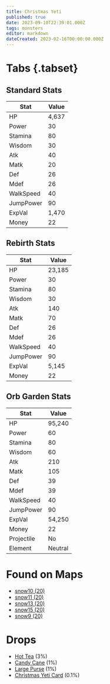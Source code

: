 ```yaml
---
title: Christmas Yeti
published: true
date: 2023-09-10T22:39:01.000Z
tags: monsters
editor: markdown
dateCreated: 2023-02-16T00:00:00.000Z
---
```


# Tabs {.tabset}

## Standard Stats

|Stat|Value|
|-|-|
|HP|4,637|
|Power|30|
|Stamina|80|
|Wisdom|30|
|Atk|40|
|Matk|20|
|Def|26|
|Mdef|26|
|WalkSpeed|40|
|JumpPower|90|
|ExpVal|1,470|
|Money|22|
## Rebirth Stats

|Stat|Value|
|-|-|
|HP|23,185|
|Power|30|
|Stamina|80|
|Wisdom|30|
|Atk|140|
|Matk|70|
|Def|26|
|Mdef|26|
|WalkSpeed|40|
|JumpPower|90|
|ExpVal|5,145|
|Money|22|
## Orb Garden Stats

|Stat|Value|
|-|-|
|HP|95,240|
|Power|60|
|Stamina|80|
|Wisdom|60|
|Atk|210|
|Matk|105|
|Def|39|
|Mdef|39|
|WalkSpeed|40|
|JumpPower|90|
|ExpVal|54,250|
|Money|22|
|Projectile|No|
|Element|Neutral|

# Found on Maps
 * [snow10 (20)](/maps/snow10)
 * [snow11 (20)](/maps/snow11)
 * [snow13 (20)](/maps/snow13)
 * [snow15 (20)](/maps/snow15)
 * [snow9 (20)](/maps/snow9)

# Drops
 * [Hot Tea](/items/hot-tea) (3%)
 * [Candy Cane](/items/candy-cane) (1%)
 * [Large Purse](/items/large-purse) (1%)
 * [Christmas Yeti Card](/items/christmas-yeti-card) (0.1%)
